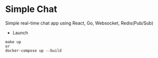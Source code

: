 # Simple Chat

Simple real-time chat app using React, Go, Websocket, Redis(Pub/Sub)

- Launch

```
make up
or
docker-compose up --build
```
